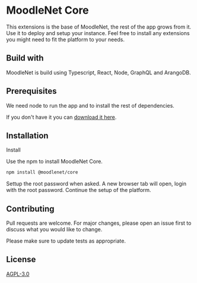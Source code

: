 # MoodleNet Core

This extensions is the base of MoodleNet, the rest of the app grows from it. Use it to deploy and setup your instance. Feel free to install any extensions you might need to fit the platform to your needs.

## Build with

MoodleNet is build using Typescript, React, Node, GraphQL and ArangoDB.

## Prerequisites

We need node to run the app and to install the rest of dependencies.

If you don't have it you can [download it here](https://nodejs.org/en/download/).

## Installation

Install

Use the npm to install MoodleNet Core.

```bash
npm install @moodlenet/core
```

Settup the root password when asked. A new browser tab will open, login with the root password. Continue the setup of the platform.

## Contributing

Pull requests are welcome. For major changes, please open an issue first to discuss what you would like to change.

Please make sure to update tests as appropriate.

## License

[AGPL-3.0](https://www.gnu.org/licenses/agpl-3.0.en.html)
